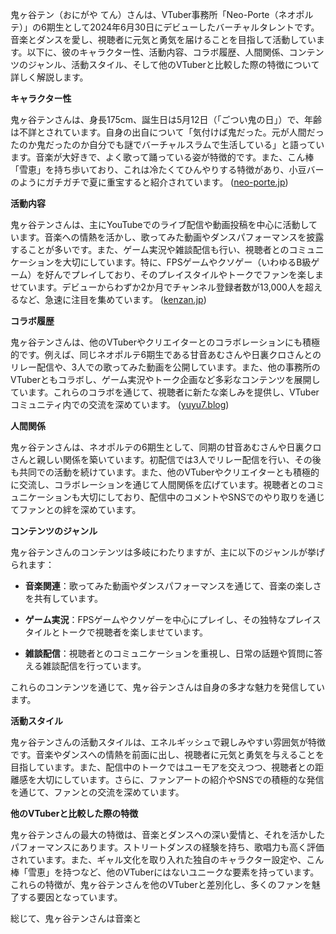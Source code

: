 鬼ヶ谷テン（おにがや てん）さんは、VTuber事務所「Neo-Porte（ネオポルテ）」の6期生として2024年6月30日にデビューしたバーチャルタレントです。音楽とダンスを愛し、視聴者に元気と勇気を届けることを目指して活動しています。以下に、彼のキャラクター性、活動内容、コラボ履歴、人間関係、コンテンツのジャンル、活動スタイル、そして他のVTuberと比較した際の特徴について詳しく解説します。

**キャラクター性**

鬼ヶ谷テンさんは、身長175cm、誕生日は5月12日（「ごつい鬼の日」）で、年齢は不詳とされています。自身の出自について「気付けば鬼だった。元が人間だったのか鬼だったのか自分でも謎でバーチャルスラムで生活している」と語っています。音楽が大好きで、よく歌って踊っている姿が特徴的です。また、こん棒「雪恵」を持ち歩いており、これは冷たくてひんやりする特徴があり、小豆バーのようにガチガチで夏に重宝すると紹介されています。 ([neo-porte.jp](https://neo-porte.jp/talent/147/?utm_source=openai))

**活動内容**

鬼ヶ谷テンさんは、主にYouTubeでのライブ配信や動画投稿を中心に活動しています。音楽への情熱を活かし、歌ってみた動画やダンスパフォーマンスを披露することが多いです。また、ゲーム実況や雑談配信も行い、視聴者とのコミュニケーションを大切にしています。特に、FPSゲームやクソゲー（いわゆるB級ゲーム）を好んでプレイしており、そのプレイスタイルやトークでファンを楽しませています。デビューからわずか2か月でチャンネル登録者数が13,000人を超えるなど、急速に注目を集めています。 ([kenzan.jp](https://kenzan.jp/onigaya-ten/?utm_source=openai))

**コラボ履歴**

鬼ヶ谷テンさんは、他のVTuberやクリエイターとのコラボレーションにも積極的です。例えば、同じネオポルテ6期生である甘音あむさんや日裏クロさんとのリレー配信や、3人での歌ってみた動画を公開しています。また、他の事務所のVTuberともコラボし、ゲーム実況やトーク企画など多彩なコンテンツを展開しています。これらのコラボを通じて、視聴者に新たな楽しみを提供し、VTuberコミュニティ内での交流を深めています。 ([yuyu7.blog](https://yuyu7.blog/onigaya-ten/?utm_source=openai))

**人間関係**

鬼ヶ谷テンさんは、ネオポルテの6期生として、同期の甘音あむさんや日裏クロさんと親しい関係を築いています。初配信では3人でリレー配信を行い、その後も共同での活動を続けています。また、他のVTuberやクリエイターとも積極的に交流し、コラボレーションを通じて人間関係を広げています。視聴者とのコミュニケーションも大切にしており、配信中のコメントやSNSでのやり取りを通じてファンとの絆を深めています。

**コンテンツのジャンル**

鬼ヶ谷テンさんのコンテンツは多岐にわたりますが、主に以下のジャンルが挙げられます：

- **音楽関連**：歌ってみた動画やダンスパフォーマンスを通じて、音楽の楽しさを共有しています。

- **ゲーム実況**：FPSゲームやクソゲーを中心にプレイし、その独特なプレイスタイルとトークで視聴者を楽しませています。

- **雑談配信**：視聴者とのコミュニケーションを重視し、日常の話題や質問に答える雑談配信を行っています。

これらのコンテンツを通じて、鬼ヶ谷テンさんは自身の多才な魅力を発信しています。

**活動スタイル**

鬼ヶ谷テンさんの活動スタイルは、エネルギッシュで親しみやすい雰囲気が特徴です。音楽やダンスへの情熱を前面に出し、視聴者に元気と勇気を与えることを目指しています。また、配信中のトークではユーモアを交えつつ、視聴者との距離感を大切にしています。さらに、ファンアートの紹介やSNSでの積極的な発信を通じて、ファンとの交流を深めています。

**他のVTuberと比較した際の特徴**

鬼ヶ谷テンさんの最大の特徴は、音楽とダンスへの深い愛情と、それを活かしたパフォーマンスにあります。ストリートダンスの経験を持ち、歌唱力も高く評価されています。また、ギャル文化を取り入れた独自のキャラクター設定や、こん棒「雪恵」を持つなど、他のVTuberにはないユニークな要素を持っています。これらの特徴が、鬼ヶ谷テンさんを他のVTuberと差別化し、多くのファンを魅了する要因となっています。

総じて、鬼ヶ谷テンさんは音楽と 